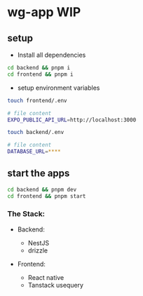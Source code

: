 # wg-app WIP

## setup

- Install all dependencies

```bash
cd backend && pnpm i
cd frontend && pnpm i
```

- setup environment variables

```bash
touch frontend/.env

# file content
EXPO_PUBLIC_API_URL=http://localhost:3000

touch backend/.env

# file content
DATABASE_URL=****
```

## start the apps

```bash
cd backend && pnpm dev
cd frontend && pnpm start
```

### The Stack:

- Backend:

  - NestJS
  - drizzle

- Frontend:
  - React native
  - Tanstack usequery
